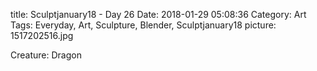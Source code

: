 title: Sculptjanuary18 - Day 26
Date: 2018-01-29 05:08:36
Category: Art
Tags: Everyday, Art, Sculpture, Blender, Sculptjanuary18
picture: 1517202516.jpg

Creature: Dragon
